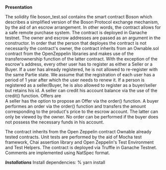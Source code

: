 **Presentation**

The solidity file boson_test.sol contains the smart contract Boson which describes a simplified version of the Boson Protocol exchange mechanism, by the aid of an escrow arrangement. In other words, the contract allows for a safe remote purchase system. The contract is deployed in Ganache testnet. The owner and escrow addresses are passed as an argument in the constructor. In order that the person that deployes the contract is not necessarily the contract's owner, the contract inherits from an Ownable.sol contract from the OpenZeppelin libraries and makes use of the transferownership function of the latter contract. 
With the exception of the escrow's address, every other user has to register as either a Seller or a Buyer. If a user has already registered, he is not allowed to re-register with the same Partie state. We assume that the registration of each user has a period of 1 year after which the user needs to renew it. If a person is registered as a seller/Buyer, he is also allowed to register as a buyer/seller but retains his id. 
A seller can credit his account balance via the use of the credit() function. Offers are   
A seller has the option to propose an Offer via the order() function. A buyer performes an order via the order() function and transfers the amount corresponding to the product's price to the escrow account. The latter can only be viewed by the owner. No order can be performed if the buyer does not possess the necessary funds in his account. 



The contract inherits from the Open Zeppelin contract Ownable already tested contracts.
Unit tests are performed by the aid of Mocha test framework, Chai assertion library and Open Zeppelin's Test Environment and Test Helpers.
The contract is deployed via Truffle in Ganache Testnet.
Comments are implemented using NatSpec format.

***Installations***
Install dependencies:
% yarn install



